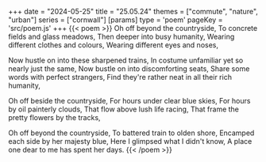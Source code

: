 +++
date = "2024-05-25"
title = "25.05.24"
themes = ["commute", "nature", "urban"]
series = ["cornwall"]
[params]
  type = 'poem'
  pageKey = 'src/poem.js'
+++
{{< poem >}}
Oh off beyond the countryside,
To concrete fields and glass meadows,
Then deeper into busy humanity,
Wearing different clothes and colours,
Wearing different eyes and noses,

Now hustle on into these sharpened trains,
In costume unfamiliar yet so nearly just the same,
Now bustle on into discomforting seats,
Share some words with perfect strangers,
Find they're rather neat in all their rich humanity,

Oh off beside the countryside,
For hours under clear blue skies,
For hours by oil painterly clouds,
That flow above lush life racing,
That frame the pretty flowers by the tracks,

Oh off beyond the countryside,
To battered train to olden shore,
Encamped each side by her majesty blue,
Here I glimpsed what I didn't know,
A place one dear to me has spent her days.
{{< /poem >}}